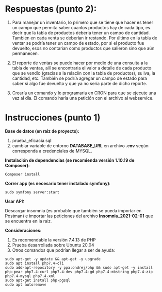 # Respuestas (punto 2):

1. Para manejar un inventario, lo primero que se tiene que hacer es tener un campo que permita saber cuantos productos hay de cada tipo, es decir
que la tabla de productos deberia tener un campo de cantidad. También en cada venta se deberían ir restando. Por último en la tabla de ventar se podría tener un campo de estado, por si el producto fue devuelto, esos no contarian como productos que salieron sino que aún permanecen.

2. El reporte de ventas se puede hacer por medio de una consulta a la tabla de ventas, allí se encontraria el valor a detalle de cada producto que se vendío (gracias a la relaciín con la tabla de productos), su iva, la cantidad, etc. También se podría agregar un campo de estado para saber si algo fue devuelto y que ya no sería parte de dicho reporte.

3. Crearía un comando y lo programaria en CRON para que se ejecute una vez al día. El comando haría una petición con el archivo al webservice.


# Instrucciones (punto 1)


**Base de datos (en raiz de proyecto):**

1. prueba_eficacia.sql
2. cambiar variable de entorno **DATABASE_URL** en archivo **.env** según corresponda a credenciales de MYSQL.

**Instalación de dependencias (se recomienda versión 1.10.19 de Composer):**
```
Composer install
```


**Correr app (es necesario tener instalado symfony):**

``` sudo symfony server:start ```

**Usar API:**

Descargar insomnia (es probable que también se pueda importar en Postman) e importar las peticiones del archivo **Insomnia_2021-02-01** que se encuentra en la raiz.


**Consideraciones:**

1. Es recomendable la versión 7.4.13 de PHP
2. Prueba desarrollada sobre Ubuntu 20.04
3. Otros comandos que podrían llegar a ser de ayuda:

```
sudo apt-get -y update && apt-get -y upgrade
sudo apt install php7.4-cli
sudo add-apt-repository -y ppa:ondrej/php && sudo apt-get -y install php-pear php7.4-curl php7.4-dev php7.4-gd php7.4-mbstring php7.4-zip php7.4-mysql php7.4-xml
sudo apt-get install php-pgsql
sudo apt autoremove
```
